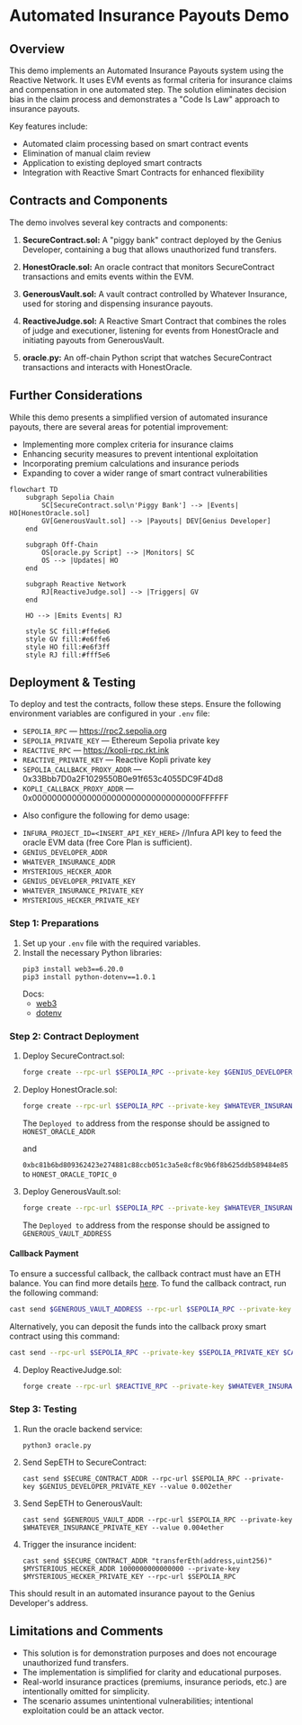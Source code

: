 # Automated Insurance Payouts Demo

## Overview

This demo implements an Automated Insurance Payouts system using the Reactive Network. It uses EVM events as formal criteria for insurance claims and compensation in one automated step. The solution eliminates decision bias in the claim process and demonstrates a "Code Is Law" approach to insurance payouts.

Key features include:
- Automated claim processing based on smart contract events
- Elimination of manual claim review
- Application to existing deployed smart contracts
- Integration with Reactive Smart Contracts for enhanced flexibility

## Contracts and Components

The demo involves several key contracts and components:

1. **SecureContract.sol:** A "piggy bank" contract deployed by the Genius Developer, containing a bug that allows unauthorized fund transfers.

2. **HonestOracle.sol:** An oracle contract that monitors SecureContract transactions and emits events within the EVM.

3. **GenerousVault.sol:** A vault contract controlled by Whatever Insurance, used for storing and dispensing insurance payouts.

4. **ReactiveJudge.sol:** A Reactive Smart Contract that combines the roles of judge and executioner, listening for events from HonestOracle and initiating payouts from GenerousVault.

5. **oracle.py:** An off-chain Python script that watches SecureContract transactions and interacts with HonestOracle.

## Further Considerations

While this demo presents a simplified version of automated insurance payouts, there are several areas for potential improvement:

- Implementing more complex criteria for insurance claims
- Enhancing security measures to prevent intentional exploitation
- Incorporating premium calculations and insurance periods
- Expanding to cover a wider range of smart contract vulnerabilities

```mermaid
flowchart TD
    subgraph Sepolia Chain
        SC[SecureContract.sol\n'Piggy Bank'] --> |Events| HO[HonestOracle.sol]
        GV[GenerousVault.sol] --> |Payouts| DEV[Genius Developer]
    end
    
    subgraph Off-Chain
        OS[oracle.py Script] --> |Monitors| SC
        OS --> |Updates| HO
    end
    
    subgraph Reactive Network
        RJ[ReactiveJudge.sol] --> |Triggers| GV
    end
    
    HO --> |Emits Events| RJ
    
    style SC fill:#ffe6e6
    style GV fill:#e6ffe6
    style HO fill:#e6f3ff
    style RJ fill:#fff5e6
```

## Deployment & Testing

To deploy and test the contracts, follow these steps. Ensure the following environment variables are configured in your `.env` file:

* `SEPOLIA_RPC` — https://rpc2.sepolia.org
* `SEPOLIA_PRIVATE_KEY` — Ethereum Sepolia private key
* `REACTIVE_RPC` — https://kopli-rpc.rkt.ink
* `REACTIVE_PRIVATE_KEY` — Reactive Kopli private key
* `SEPOLIA_CALLBACK_PROXY_ADDR` — 0x33Bbb7D0a2F1029550B0e91f653c4055DC9F4Dd8
* `KOPLI_CALLBACK_PROXY_ADDR` — 0x0000000000000000000000000000000000FFFFFF

- Also configure the following for demo usage:
* `INFURA_PROJECT_ID=<INSERT_API_KEY_HERE>` //Infura API key to feed the oracle EVM data (free Core Plan is sufficient).
* `GENIUS_DEVELOPER_ADDR`
* `WHATEVER_INSURANCE_ADDR`
* `MYSTERIOUS_HECKER_ADDR`
* `GENIUS_DEVELOPER_PRIVATE_KEY`
* `WHATEVER_INSURANCE_PRIVATE_KEY`
* `MYSTERIOUS_HECKER_PRIVATE_KEY`

### Step 1: Preparations

1. Set up your `.env` file with the required variables.
2. Install the necessary Python libraries:
   ```
   pip3 install web3==6.20.0
   pip3 install python-dotenv==1.0.1   
   ```
   Docs:
   - [web3](https://web3py.readthedocs.io/en/latest/)
   - [dotenv](https://pypi.org/project/python-dotenv/1.0.1/)

### Step 2: Contract Deployment

1. Deploy SecureContract.sol:

   ```bash
   forge create --rpc-url $SEPOLIA_RPC --private-key $GENIUS_DEVELOPER_PRIVATE_KEY src/demos/automated-insurance-payouts/SecureContract.sol:SecureContract
   ```

2. Deploy HonestOracle.sol:

   ```bash
   forge create --rpc-url $SEPOLIA_RPC --private-key $WHATEVER_INSURANCE_PRIVATE_KEY src/demos/automated-insurance-payouts/HonestOracle.sol:HonestOracle
   ```
    The `Deployed to` address from the response should be assigned to `HONEST_ORACLE_ADDR`

    and 

    `0xbc81b6bd809362423e274881c88ccb051c3a5e8cf8c9b6f8b625ddb589484e85` to `HONEST_ORACLE_TOPIC_0`

3. Deploy GenerousVault.sol:

   ```bash
   forge create --rpc-url $SEPOLIA_RPC --private-key $WHATEVER_INSURANCE_PRIVATE_KEY src/demos/automated-insurance-payouts/GenerousVault.sol:GenerousVault --constructor-args 0x0000000000000000000000000000000000000000
   ```
    The `Deployed to` address from the response should be assigned to `GENEROUS_VAULT_ADDRESS`

#### Callback Payment

To ensure a successful callback, the callback contract must have an ETH balance. You can find more details [here](https://dev.reactive.network/system-contract#callback-payments). To fund the callback contract, run the following command:

```bash
cast send $GENEROUS_VAULT_ADDRESS --rpc-url $SEPOLIA_RPC --private-key $SEPOLIA_PRIVATE_KEY --value 0.1ether
```

Alternatively, you can deposit the funds into the callback proxy smart contract using this command:

```bash
cast send --rpc-url $SEPOLIA_RPC --private-key $SEPOLIA_PRIVATE_KEY $CALLBACK_PROXY_ADDR "depositTo(address)" $CALLBACK_ADDR --value 0.1ether
```



4. Deploy ReactiveJudge.sol:

   ```bash
   forge create --rpc-url $REACTIVE_RPC --private-key $WHATEVER_INSURANCE_PRIVATE_KEY src/demos/automated-insurance-payouts/ReactiveJudge.sol:ReactiveJudge --constructor-args $SYSTEM_CONTRACT_ADDR $HONEST_ORACLE_ADDR $HONEST_ORACLE_TOPIC_0 $GENEROUS_VAULT_ADDR
   ```

### Step 3: Testing

1. Run the oracle backend service:
   ```
   python3 oracle.py
   ```

2. Send SepETH to SecureContract:
   ```
   cast send $SECURE_CONTRACT_ADDR --rpc-url $SEPOLIA_RPC --private-key $GENIUS_DEVELOPER_PRIVATE_KEY --value 0.002ether
   ```

3. Send SepETH to GenerousVault:
   ```
   cast send $GENEROUS_VAULT_ADDR --rpc-url $SEPOLIA_RPC --private-key $WHATEVER_INSURANCE_PRIVATE_KEY --value 0.004ether
   ```

4. Trigger the insurance incident:
   ```
   cast send $SECURE_CONTRACT_ADDR "transferEth(address,uint256)" $MYSTERIOUS_HECKER_ADDR 1000000000000000 --private-key $MYSTERIOUS_HECKER_PRIVATE_KEY --rpc-url $SEPOLIA_RPC
   ```

This should result in an automated insurance payout to the Genius Developer's address.

## Limitations and Comments

- This solution is for demonstration purposes and does not encourage unauthorized fund transfers.
- The implementation is simplified for clarity and educational purposes.
- Real-world insurance practices (premiums, insurance periods, etc.) are intentionally omitted for simplicity.
- The scenario assumes unintentional vulnerabilities; intentional exploitation could be an attack vector.
